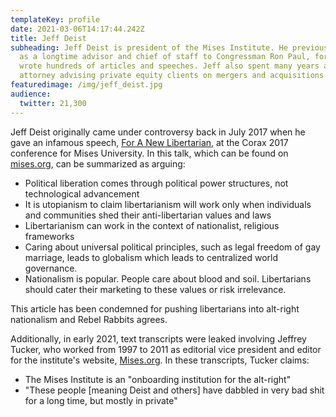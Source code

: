 ```yaml
---
templateKey: profile
date: 2021-03-06T14:17:44.242Z
title: Jeff Deist
subheading: Jeff Deist is president of the Mises Institute. He previously worked
  as a longtime advisor and chief of staff to Congressman Ron Paul, for whom he
  wrote hundreds of articles and speeches. Jeff also spent many years as a tax
  attorney advising private equity clients on mergers and acquisitions.
featuredimage: /img/jeff_deist.jpg
audience:
  twitter: 21,300
---
```

Jeff Deist originally came under controversy back in July 2017 when he gave an infamous speech, [For A New Libertarian](https://mises.org/wire/new-libertarian), at the Corax 2017 conference for Mises University. In this talk, which can be found on [mises.org](https://mises.org/wire/new-libertarian), can be summarized as arguing:

* Political liberation comes through political power structures, not technological advancement
* It is utopianism to claim libertarianism will work only when individuals and communities shed their anti-libertarian values and laws
* Libertarianism can work in the context of nationalist, religious frameworks
* Caring about universal political principles, such as legal freedom of gay marriage, leads to globalism which leads to centralized world governance.
* Nationalism is popular. People care about blood and soil. Libertarians should cater their marketing to these values or risk irrelevance.

This article has been condemned for pushing libertarians into alt-right nationalism and Rebel Rabbits agrees.



Additionally, in early 2021, text transcripts were leaked involving Jeffrey Tucker, who worked from 1997 to 2011 as editorial vice president and editor for the institute's website, [Mises.org](https://en.wikipedia.org/wiki/Mises.org "Mises.org"). In these transcripts, Tucker claims:

* The Mises Institute is an "onboarding institution for the alt-right"
* "These people \[meaning Deist and others] have dabbled in very bad shit for a long time, but mostly in private"